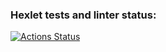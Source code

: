 ### Hexlet tests and linter status:
[![Actions Status](https://github.com/kewl-ua/frontend-project-lvl1/workflows/hexlet-check/badge.svg)](https://github.com/kewl-ua/frontend-project-lvl1/actions)